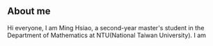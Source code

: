## About me
Hi everyone, I am Ming Hsiao, a second-year master's student in the Department of Mathematics at NTU(National Taiwan University). I am 
##

